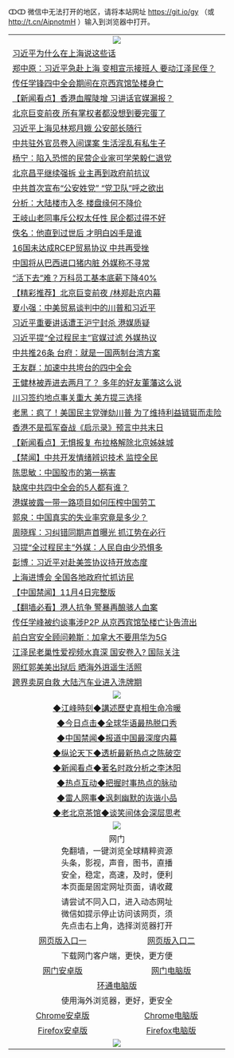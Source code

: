 ↀↀ 微信中无法打开的地区，请将本站网址 https://git.io/gy （或 http://t.cn/AipnotmH ）输入到浏览器中打开。 

 <table>

  <tr>
    <td colspan="2" align=center><img src="https://cdn.jsdelivr.net/gh/gyoupiodf/im1/20190822-2.jpg"></td>
 </tr>
<tr><td colspan="2" align="left"><a href="https://xball.casa/oo.aspx?name=c1091436&key=eqxowaguscvmxdgc&from=gy">习近平为什么在上海说这些话</a></td></tr>
<tr><td colspan="2" align="left"><a href="https://xball.casa/oo.aspx?name=c1091499&key=eqxowaguscvmxdgc&from=gy">郑中原：习近平急赴上海 变相宣示接班人 要动江泽民侄？</a></td></tr>
<tr><td colspan="2" align="left"><a href="https://xball.casa/oo.aspx?name=c1091468&key=eqxowaguscvmxdgc&from=gy">传任学锋四中全会期间在京西宾馆坠楼身亡</a></td></tr>
<tr><td colspan="2" align="left"><a href="https://xball.casa/oo.aspx?name=c1091484&key=eqxowaguscvmxdgc&from=gy">【新闻看点】香港血腥陡增 习讲话官媒漏报？</a></td></tr>
<tr><td colspan="2" align="left"><a href="https://xball.casa/oo.aspx?name=c1091394&key=eqxowaguscvmxdgc&from=gy">北京巨变前夜 所有掌权者都没想到要完蛋了</a></td></tr>
<tr><td colspan="2" align="left"><a href="https://xball.casa/oo.aspx?name=c1091485&key=eqxowaguscvmxdgc&from=gy">习近平上海见林郑月娥 公安部长随行</a></td></tr>
<tr><td colspan="2" align="left"><a href="https://xball.casa/oo.aspx?name=c1091470&key=eqxowaguscvmxdgc&from=gy">中共驻外官员卷入间谍案 生活淫乱有私生子</a></td></tr>
<tr><td colspan="2" align="left"><a href="https://xball.casa/oo.aspx?name=c1091508&key=eqxowaguscvmxdgc&from=gy">杨宁：陷入恐慌的民营企业家可学荣毅仁退党</a></td></tr>
<tr><td colspan="2" align="left"><a href="https://xball.casa/oo.aspx?name=c1091496&key=eqxowaguscvmxdgc&from=gy">北京昌平继续强拆 业主再到政府前抗议</a></td></tr>
<tr><td colspan="2" align="left"><a href="https://xball.casa/oo.aspx?name=c1091471&key=eqxowaguscvmxdgc&from=gy">中共首次宣布“公安姓党” “党卫队”呼之欲出</a></td></tr>
<tr><td colspan="2" align="left"><a href="https://xball.casa/oo.aspx?name=c1091444&key=eqxowaguscvmxdgc&from=gy">分析：大陆楼市入冬 楼盘缘何不降价</a></td></tr>
<tr><td colspan="2" align="left"><a href="https://xball.casa/oo.aspx?name=c1091491&key=eqxowaguscvmxdgc&from=gy">王岐山老同事斥公权太任性 民企都过得不好</a></td></tr>
<tr><td colspan="2" align="left"><a href="https://xball.casa/oo.aspx?name=c1091500&key=eqxowaguscvmxdgc&from=gy">佚名：他直到过世后 才明白凶手是谁</a></td></tr>
<tr><td colspan="2" align="left"><a href="https://xball.casa/oo.aspx?name=c1091480&key=eqxowaguscvmxdgc&from=gy">16国未达成RCEP贸易协议 中共再受挫</a></td></tr>
<tr><td colspan="2" align="left"><a href="https://xball.casa/oo.aspx?name=c1091504&key=eqxowaguscvmxdgc&from=gy">中国将从巴西进口猪内脏 外媒称不寻常</a></td></tr>
<tr><td colspan="2" align="left"><a href="https://xball.casa/oo.aspx?name=c1091505&key=eqxowaguscvmxdgc&from=gy">“活下去”难？万科员工基本底薪下降40%</a></td></tr>
<tr><td colspan="2" align="left"><a href="https://xball.casa/oo.aspx?name=c1091413&key=eqxowaguscvmxdgc&from=gy">【精彩推荐】北京巨变前夜 /林郑赴京内幕</a></td></tr>
<tr><td colspan="2" align="left"><a href="https://xball.casa/oo.aspx?name=c1091487&key=eqxowaguscvmxdgc&from=gy">夏小强：中美贸易谈判中的川普和习近平</a></td></tr>
<tr><td colspan="2" align="left"><a href="https://xball.casa/oo.aspx?name=c1091414&key=eqxowaguscvmxdgc&from=gy">习近平重要讲话遭王沪宁封杀 港媒质疑</a></td></tr>
<tr><td colspan="2" align="left"><a href="https://xball.casa/oo.aspx?name=c1091492&key=eqxowaguscvmxdgc&from=gy">习近平提“全过程民主”官媒过滤 外媒热议</a></td></tr>
<tr><td colspan="2" align="left"><a href="https://xball.casa/oo.aspx?name=c1091451&key=eqxowaguscvmxdgc&from=gy">中共推26条 台府：就是一国两制台湾方案</a></td></tr>
<tr><td colspan="2" align="left"><a href="https://xball.casa/oo.aspx?name=c1091055&key=eqxowaguscvmxdgc&from=gy">王友群：加速中共垮台的四中全会</a></td></tr>
<tr><td colspan="2" align="left"><a href="https://xball.casa/oo.aspx?name=c1091241&key=eqxowaguscvmxdgc&from=gy">王健林被弄进去两月了？ 多年的好友董藩这么说</a></td></tr>
<tr><td colspan="2" align="left"><a href="https://xball.casa/oo.aspx?name=c1091469&key=eqxowaguscvmxdgc&from=gy">川习签约地点事关重大 美方提三选择</a></td></tr>
<tr><td colspan="2" align="left"><a href="https://xball.casa/oo.aspx?name=c1091488&key=eqxowaguscvmxdgc&from=gy">老黑：疯了！美国民主党弹劾川普 为了维持利益链铤而走险</a></td></tr>
<tr><td colspan="2" align="left"><a href="https://xball.casa/oo.aspx?name=c1091421&key=eqxowaguscvmxdgc&from=gy">香港不是孤军奋战《启示录》预言中共末日</a></td></tr>
<tr><td colspan="2" align="left"><a href="https://xball.casa/oo.aspx?name=c1091495&key=eqxowaguscvmxdgc&from=gy">【新闻看点】无惧报复 布拉格解除北京姊妹城</a></td></tr>
<tr><td colspan="2" align="left"><a href="https://xball.casa/oo.aspx?name=c1091509&key=eqxowaguscvmxdgc&from=gy">【禁闻】中共开发情绪辨识技术 监控全民</a></td></tr>
<tr><td colspan="2" align="left"><a href="https://xball.casa/oo.aspx?name=c1091431&key=eqxowaguscvmxdgc&from=gy">陈思敏：中国股市的第一祸害</a></td></tr>
<tr><td colspan="2" align="left"><a href="https://xball.casa/oo.aspx?name=c1091523&key=eqxowaguscvmxdgc&from=gy">缺席中共四中全会的5人都有谁？</a></td></tr>
<tr><td colspan="2" align="left"><a href="https://xball.casa/oo.aspx?name=c1091450&key=eqxowaguscvmxdgc&from=gy">港媒披露一带一路项目如何压榨中国劳工</a></td></tr>
<tr><td colspan="2" align="left"><a href="https://xball.casa/oo.aspx?name=c1091501&key=eqxowaguscvmxdgc&from=gy">郭泉：中国真实的失业率究竟是多少？</a></td></tr>
<tr><td colspan="2" align="left"><a href="https://xball.casa/oo.aspx?name=c830189&key=eqxowaguscvmxdgc&from=gy">周晓辉：习纠错同期声首曝光 抓江势在必行</a></td></tr>
<tr><td colspan="2" align="left"><a href="https://xball.casa/oo.aspx?name=c1091516&key=eqxowaguscvmxdgc&from=gy">习提“全过程民主”外媒：人民自由少恐惧多</a></td></tr>
<tr><td colspan="2" align="left"><a href="https://xball.casa/oo.aspx?name=c1091493&key=eqxowaguscvmxdgc&from=gy">彭博：习近平对赴美签协议持开放态度</a></td></tr>
<tr><td colspan="2" align="left"><a href="https://xball.casa/oo.aspx?name=c1091481&key=eqxowaguscvmxdgc&from=gy">上海进博会 全国各地政府忙抓访民</a></td></tr>
<tr><td colspan="2" align="left"><a href="https://xball.casa/oo.aspx?name=c1091518&key=eqxowaguscvmxdgc&from=gy">【中国禁闻】11月4日完整版</a></td></tr>
<tr><td colspan="2" align="left"><a href="https://xball.casa/oo.aspx?name=c1091337&key=eqxowaguscvmxdgc&from=gy">【翻墙必看】港人抗争 警暴再酿骇人血案</a></td></tr>
<tr><td colspan="2" align="left"><a href="https://xball.casa/oo.aspx?name=c1091498&key=eqxowaguscvmxdgc&from=gy">传任学峰被约谈事涉P2P 从京西宾馆坠楼亡讣告流出</a></td></tr>
<tr><td colspan="2" align="left"><a href="https://xball.casa/oo.aspx?name=c1091506&key=eqxowaguscvmxdgc&from=gy">前白宫安全顾问赖斯：加拿大不要用华为5G</a></td></tr>
<tr><td colspan="2" align="left"><a href="https://xball.casa/oo.aspx?name=c1024587&key=eqxowaguscvmxdgc&from=gy">江泽民老巢性爱视频水真深 国安卷入? 国际关注</a></td></tr>
<tr><td colspan="2" align="left"><a href="https://xball.casa/oo.aspx?name=c1091303&key=eqxowaguscvmxdgc&from=gy">网红郭美美出狱后 晒海外逍遥生活照</a></td></tr>
<tr><td colspan="2" align="left"><a href="https://xball.casa/oo.aspx?name=c1091479&key=eqxowaguscvmxdgc&from=gy">跨界卖房自救 大陆汽车业进入洗牌期</a></td></tr>

 <tr>
   <td colspan="2" align=center><img src="https://cdn.jsdelivr.net/gh/gyoupiodf/im1/jf-1.jpg"></td>
  </tr>
   <tr>
   <td colspan="2" align=center> 
<a href="https://xball.casa/oo.aspx?name=c922850&key=eqxowaguscvmxdgc&from=gy&tag=9877">◆江峰時刻◆講述歷史真相生命冷暖</a><br/>
    </td>
  </tr>
   <tr>
   <td colspan="2" align=center> 
<a href="https://xball.casa/oo.aspx?name=c816850&key=eqxowaguscvmxdgc&from=gy&tag=9877">◆今日点击◆全球华语最热脱口秀</a><br/>
    </td>
  </tr>
  <tr>
  <td colspan="2" align=center>
<a href="https://xball.casa/oo.aspx?name=c816860&key=eqxowaguscvmxdgc&from=gy&tag=99733110">◆中国禁闻◆报道中国最深度内幕</a><br/>
   </tr>
  <tr>
     <td colspan="2" align=center>
<a href="https://xball.casa/oo.aspx?name=c816855&key=eqxowaguscvmxdgc&from=gy&tag=997110">◆纵论天下◆透析最新热点之陈破空</a><br/>
   </tr>
   <tr>
      <td colspan="2" align=center>
<a href="https://xball.casa/oo.aspx?name=c838308&key=eqxowaguscvmxdgc&from=gy&tag=9973110">◆新闻看点◆著名时政分析之李沐阳</a><br/>
   </tr>
   <tr>
     <td colspan="2" align=center>
<a href="https://xball.casa/oo.aspx?name=c816852&key=eqxowaguscvmxdgc&from=gy&tag=9733110">◆热点互动◆把握时事热点的脉动</a><br/>
   </tr>
   <tr>
      <td colspan="2" align=center>
<a href="https://xball.casa/oo.aspx?name=c816694&key=eqxowaguscvmxdgc&from=gy&tag=93310">◆雷人网事◆讽刺幽默的诙谐小品</a><br/>
   </tr>
   <tr>
    <td colspan="2" align=center>
<a href="https://xball.casa/oo.aspx?name=c816650&key=eqxowaguscvmxdgc&from=gy&tag=9973110">◆老北京茶馆◆谈笑间体会深层思考</a><br/>
   </tr>
 <tr>
    <td colspan="2" align="center"><img src="https://gitlab.com/ogate2/up/raw/master/_/oGate65.jpg"/></td>
  </tr>
  <tr>
    <td colspan="2" align="center">网门<br/>免翻墙，一键浏览全球精粹资源<br/>头条，影视，声音，图书，直播<br/>安全，稳定，高速，及时，便利<br/>本页面是固定网址页面，请收藏</td>
  <tr>
  <tr>
    <td colspan="2" align="center">请尝试不同入口，进入动态网址<br/>微信如提示停止访问该网页，须<br/>先点击右上角，选择浏览器打开</td>
  <tr>
  <tr>
    <td align="center"><a href="https://gl.githack.com/ofile/up/raw/master/showm.htm">网页版入口一</a></td>
    <td align="center"><a href="https://lijcxlvzmlxs.xroot.pw/oo.aspx?key=mvmsehdxxcbsukzw&from=ogHomel">网页版入口二</a></td>
  </tr>
  <tr>
    <td colspan="2" align="center">下载网门客户端，更快，更方便</td>
  <tr>
  <tr>
    <td align="center"><a href="https://gitlab.com/ogate2/up/raw/master/_/oGatea.apk">网门安卓版</a></td>
    <td align="center"><a href="https://gitlab.com/ogate2/up/raw/master/_/oGate.zip">网门电脑版</a></td>
  </tr>
  <tr>
    <td colspan="2" align="center"><a href="https://gitlab.com/ogate2/up/raw/master/_/oPipe.zip">环通电脑版</a></td>
  </tr>
  <tr>
    <td colspan="2" align="center">使用海外浏览器，更好，更安全</td>
  <tr>
  <tr>
    <td align="center"><a href="https://gitlab.com/ogate2/up/raw/master/_/Chrome.apk">Chrome安卓版</a></td>
    <td align="center"><a href="https://gitlab.com/ogate2/up/raw/master/_/Chrome.zip">Chrome电脑版</a></td>
  </tr>
  <tr>
    <td align="center"><a href="https://gitlab.com/ogate2/up/raw/master/_/Firefox.apk">Firefox安卓版</a></td>
    <td align="center"><a href="https://gitlab.com/ogate2/up/raw/master/_/Firefox.zip">Firefox电脑版</a></td>
  </tr>
  <tr>
    <td colspan="2" align="center"><img src="https://gitlab.com/ogate2/up/raw/master/_/oGate640.jpg"/></td>
  </tr>
</table>

